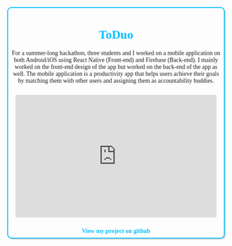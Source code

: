<head><link href="https://fonts.googleapis.com/css?family=Source+Sans+Pro:300" rel="stylesheet"></head><center>
<div style="margin: 40 auto; max-width:500px; padding:7px;border:2px solid #00BFFF;border-radius:10px;box-shadow: 2px 2px 2px #ccc;">
<center><h1 style="font-family:'Source Sans Pro';color:#00BFFF;">ToDuo</h1>
  
<p style="font-family:'Source Sans Pro';">For a summer-long hackathon, three students and I worked on a mobile application on both Android/iOS using React Native (Front-end) and Firebase (Back-end). I mainly worked on the front-end design of the app but worked on the back-end of the app as well. The mobile application is a productivity app that helps users achieve their goals by matching them with other users and assigning them as accountability buddies.
 </p><div style='border:10px solid transparent;position:relative;'><div style='position:relative; padding-bottom:61.02%'><iframe src='https://gfycat.com/ifr/TastyDecentAxolotl' frameborder='0' scrolling='no' width='100%' height='100%' style='position:absolute;top:0;left:0;' allowfullscreen></iframe></div><p></p></div>
  <a style="text-decoration:none;font-weight:bold;color:#00BFFF;font-family:'Source Sans Pro';" href="https://github.com/blitonjua/tweeter/">View my project on github</a></center></div></center>
